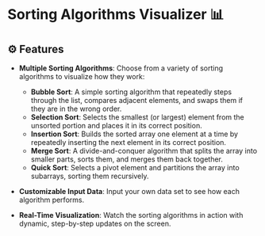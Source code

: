 # Sorting Algorithms Visualizer 📊

## ⚙️ Features
- **Multiple Sorting Algorithms**: Choose from a variety of sorting algorithms to visualize how they work:
  - **Bubble Sort**: A simple sorting algorithm that repeatedly steps through the list, compares adjacent elements, and swaps them if they are in the wrong order.
  - **Selection Sort**: Selects the smallest (or largest) element from the unsorted portion and places it in its correct position.
  - **Insertion Sort**: Builds the sorted array one element at a time by repeatedly inserting the next element in its correct position.
  - **Merge Sort**: A divide-and-conquer algorithm that splits the array into smaller parts, sorts them, and merges them back together.
  - **Quick Sort**: Selects a pivot element and partitions the array into subarrays, sorting them recursively.

- **Customizable Input Data**: Input your own data set to see how each algorithm performs.
- **Real-Time Visualization**: Watch the sorting algorithms in action with dynamic, step-by-step updates on the screen.
